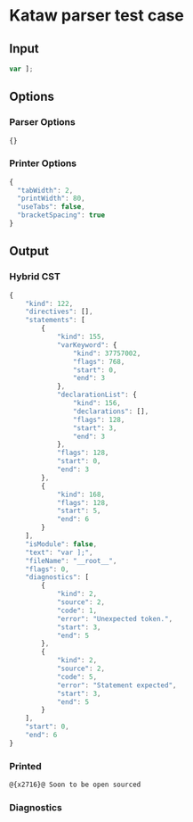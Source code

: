 # Kataw parser test case

## Input

`````js
var ];
`````

## Options

### Parser Options

`````js
{}
`````

### Printer Options

`````js
{
  "tabWidth": 2,
  "printWidth": 80,
  "useTabs": false,
  "bracketSpacing": true
}
`````

## Output

### Hybrid CST

```javascript
{
    "kind": 122,
    "directives": [],
    "statements": [
        {
            "kind": 155,
            "varKeyword": {
                "kind": 37757002,
                "flags": 768,
                "start": 0,
                "end": 3
            },
            "declarationList": {
                "kind": 156,
                "declarations": [],
                "flags": 128,
                "start": 3,
                "end": 3
            },
            "flags": 128,
            "start": 0,
            "end": 3
        },
        {
            "kind": 168,
            "flags": 128,
            "start": 5,
            "end": 6
        }
    ],
    "isModule": false,
    "text": "var ];",
    "fileName": "__root__",
    "flags": 0,
    "diagnostics": [
        {
            "kind": 2,
            "source": 2,
            "code": 1,
            "error": "Unexpected token.",
            "start": 3,
            "end": 5
        },
        {
            "kind": 2,
            "source": 2,
            "code": 5,
            "error": "Statement expected",
            "start": 3,
            "end": 5
        }
    ],
    "start": 0,
    "end": 6
}
```

### Printed

```javascript
@{x2716}@ Soon to be open sourced
```

### Diagnostics

```javascript

```

